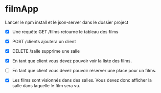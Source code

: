 # filmApp

Lancer le npm install et le json-server dans le dossier project

- [x] Une requête GET /films retourne le tableau des films

- [x] POST /clients ajoutera un client

- [x] DELETE /salle supprime une salle

- [x] En tant que client vous devez pouvoir voir la liste des films.

- [ ] En tant que client vous devez pouvoir réserver une place pour un films.

- [x] Les films sont visionnés dans des salles. Vous devez donc afficher la salle dans laquelle le film sera vu.
